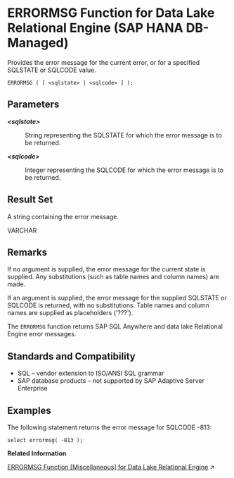 <!-- loiofd7c8d326bf546a7a367bfca738c4357 -->

# ERRORMSG Function for Data Lake Relational Engine \(SAP HANA DB-Managed\)

Provides the error message for the current error, or for a specified SQLSTATE or SQLCODE value.



```
ERRORMSG ( [ <sqlstate> | <sqlcode> ] );
```



<a name="loiofd7c8d326bf546a7a367bfca738c4357__section_gxk_psg_trb"/>

## Parameters


<dl>
<dt><b>

*<sqlstate\>*

</b></dt>
<dd>

String representing the SQLSTATE for which the error message is to be returned.



</dd><dt><b>

*<sqlcode\>*

</b></dt>
<dd>

Integer representing the SQLCODE for which the error message is to be returned.



</dd>
</dl>



<a name="loiofd7c8d326bf546a7a367bfca738c4357__section_k12_qsg_trb"/>

## Result Set

A string containing the error message.

VARCHAR



<a name="loiofd7c8d326bf546a7a367bfca738c4357__section_wqq_qsg_trb"/>

## Remarks

If no argument is supplied, the error message for the current state is supplied. Any substitutions \(such as table names and column names\) are made.

If an argument is supplied, the error message for the supplied SQLSTATE or SQLCODE is returned, with no substitutions. Table names and column names are supplied as placeholders \('???'\).

The `ERRORMSG` function returns SAP SQL Anywhere and data lake Relational Engine error messages.



<a name="loiofd7c8d326bf546a7a367bfca738c4357__section_nyh_rsg_trb"/>

## Standards and Compatibility

-   SQL – vendor extension to ISO/ANSI SQL grammar
-   SAP database products – not supported by SAP Adaptive Server Enterprise



<a name="loiofd7c8d326bf546a7a367bfca738c4357__section_mcy_rsg_trb"/>

## Examples

The following statement returns the error message for SQLCODE -813:

```
select errormsg( -813 );
```

**Related Information**  


[ERRORMSG Function \[Miscellaneous\] for Data Lake Relational Engine](https://help.sap.com/viewer/19b3964099384f178ad08f2d348232a9/2024_3_QRC/en-US/a54f2ead84f210158668ce108de25460.html "Provides the error message for the current error, or for a specified SQLSTATE or SQLCODE value.") :arrow_upper_right:

